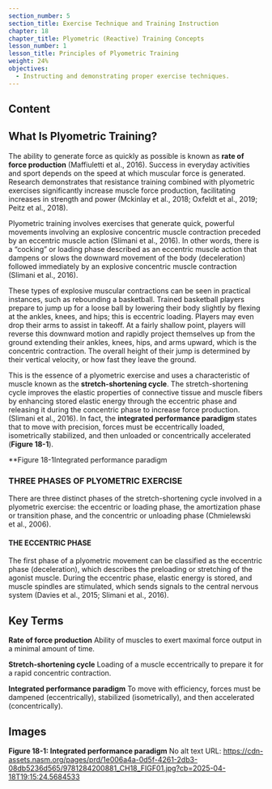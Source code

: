 ```yaml
---
section_number: 5
section_title: Exercise Technique and Training Instruction
chapter: 18
chapter_title: Plyometric (Reactive) Training Concepts
lesson_number: 1
lesson_title: Principles of Plyometric Training
weight: 24%
objectives:
  - Instructing and demonstrating proper exercise techniques.
---
```


## Content
## What Is Plyometric Training?

The ability to generate force as quickly as possible is known as **rate of force production** (Maffiuletti et al., 2016). Success in everyday activities and sport depends on the speed at which muscular force is generated. Research demonstrates that resistance training combined with plyometric exercises significantly increase muscle force production, facilitating increases in strength and power (Mckinlay et al., 2018; Oxfeldt et al., 2019; Peitz et al., 2018).

Plyometric training involves exercises that generate quick, powerful movements involving an explosive concentric muscle contraction preceded by an eccentric muscle action (Slimani et al., 2016). In other words, there is a “cocking” or loading phase described as an eccentric muscle action that dampens or slows the downward movement of the body (deceleration) followed immediately by an explosive concentric muscle contraction (Slimani et al., 2016).

These types of explosive muscular contractions can be seen in practical instances, such as rebounding a basketball. Trained basketball players prepare to jump up for a loose ball by lowering their body slightly by flexing at the ankles, knees, and hips; this is eccentric loading. Players may even drop their arms to assist in takeoff. At a fairly shallow point, players will reverse this downward motion and rapidly project themselves up from the ground extending their ankles, knees, hips, and arms upward, which is the concentric contraction. The overall height of their jump is determined by their vertical velocity, or how fast they leave the ground.

This is the essence of a plyometric exercise and uses a characteristic of muscle known as the **stretch-shortening cycle**. The stretch-shortening cycle improves the elastic properties of connective tissue and muscle fibers by enhancing stored elastic energy through the eccentric phase and releasing it during the concentric phase to increase force production. (Slimani et al., 2016). In fact, the **integrated performance paradigm** states that to move with precision, forces must be eccentrically loaded, isometrically stabilized, and then unloaded or concentrically accelerated (**Figure 18-1**).

**Figure 18-1Integrated performance paradigm

### THREE PHASES OF PLYOMETRIC EXERCISE

There are three distinct phases of the stretch-shortening cycle involved in a plyometric exercise: the eccentric or loading phase, the amortization phase or transition phase, and the concentric or unloading phase (Chmielewski et al., 2006).

#### THE ECCENTRIC PHASE

The first phase of a plyometric movement can be classified as the eccentric phase (deceleration), which describes the preloading or stretching of the agonist muscle. During the eccentric phase, elastic energy is stored, and muscle spindles are stimulated, which sends signals to the central nervous system (Davies et al., 2015; Slimani et al., 2016).

## Key Terms

**Rate of force production**
Ability of muscles to exert maximal force output in a minimal amount of time.

**Stretch-shortening cycle**
Loading of a muscle eccentrically to prepare it for a rapid concentric contraction.

**Integrated performance paradigm**
To move with efficiency, forces must be dampened (eccentrically), stabilized (isometrically), and then accelerated (concentrically).

## Images

**Figure 18-1: Integrated performance paradigm**
No alt text
URL: https://cdn-assets.nasm.org/pages/prd/1e006a4a-0d5f-4261-2db3-08db5236d565/9781284200881_CH18_FIGF01.jpg?cb=2025-04-18T19:15:24.5684533